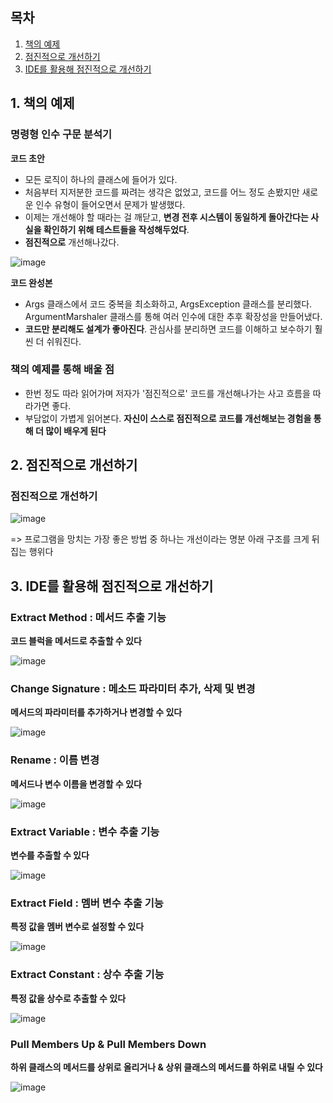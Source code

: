 ## 목차
1. [책의 예제](#1-책의-예제)
2. [점진적으로 개선하기](#2-점진적으로-개선하기)
3. [IDE를 활용해 점진적으로 개선하기](#3-IDE를-활용해-점진적으로-개선하기)

## 1. 책의 예제

### 명령형 인수 구문 분석기
**코드 초안**
* 모든 로직이 하나의 클래스에 들어가 있다.
* 처음부터 지저분한 코드를 짜려는 생각은 없었고, 코드를 어느 정도 손봤지만 새로운 인수 유형이 들어오면서 문제가 발생했다.
* 이제는 개선해야 할 때라는 걸 깨닫고, **변경 전후 시스템이 동일하게 돌아간다는 사실을 확인하기 위해 테스트들을 작성해두었다**.
* **점진적으로** 개선해나갔다.

![image](https://user-images.githubusercontent.com/110509654/230588066-ab1bdcc3-82a0-47ed-9b05-6ae2a479c65a.png)


**코드 완성본**
* Args 클래스에서 코드 중복을 최소화하고, ArgsException 클래스를 분리했다. ArgumentMarshaler 클래스를 통해 여러 인수에 대한 추후 확장성을 만들어냈다.
* **코드만 분리해도 설계가 좋아진다**. 관심사를 분리하면 코드를 이해하고 보수하기 훨씬 더 쉬워진다.

### 책의 예제를 통해 배울 점
* 한번 정도 따라 읽어가며 저자가 '점진적으로' 코드를 개선해나가는 사고 흐름을 따라가면 좋다.
* 부담없이 가볍게 읽어본다. **자신이 스스로 점진적으로 코드를 개선해보는 경험을 통해 더 많이 배우게 된다**


## 2. 점진적으로 개선하기

### 점진적으로 개선하기

![image](https://user-images.githubusercontent.com/110509654/230588427-16b6fb8e-942f-4a81-8da8-03190fb5dcff.png)

=> 프로그램을 망치는 가장 좋은 방법 중 하나는 개선이라는 명분 아래 구조를 크게 뒤집는 행위다


## 3. IDE를 활용해 점진적으로 개선하기

### Extract Method : 메서드 추출 기능

**코드 블럭을 메서드로 추출할 수 있다**

![image](https://user-images.githubusercontent.com/110509654/230588666-b01a0532-9a14-4b92-b67d-90ba590af464.png)

### Change Signature : 메소드 파라미터 추가, 삭제 및 변경

**메서드의 파라미터를 추가하거나 변경할 수 있다**

![image](https://user-images.githubusercontent.com/110509654/230588817-5b419147-ae64-41c3-875a-3b649bb23340.png)

### Rename : 이름 변경

**메서드나 변수 이름을 변경할 수 있다**

![image](https://user-images.githubusercontent.com/110509654/230588896-56105b05-1d29-416d-952c-44d95366ab3f.png)

### Extract Variable : 변수 추출 기능

**변수를 추출할 수 있다**

![image](https://user-images.githubusercontent.com/110509654/230588986-de905322-4421-4634-8689-9ea7ca31a42a.png)

### Extract Field : 멤버 변수 추출 기능

**특정 값을 멤버 변수로 설정할 수 있다**

![image](https://user-images.githubusercontent.com/110509654/230589125-237bf16f-0a1e-43f1-9223-7f8ca6c0c702.png)

### Extract Constant : 상수 추출 기능

**특정 값을 상수로 추출할 수 있다**

![image](https://user-images.githubusercontent.com/110509654/230589242-d8297411-bb1c-46be-a2ee-952a08b78441.png)

### Pull Members Up & Pull Members Down

**하위 클래스의 메서드를 상위로 올리거나 & 상위 클래스의 메서드를 하위로 내릴 수 있다**

![image](https://user-images.githubusercontent.com/110509654/230589494-0cc37833-7f94-4da6-8adc-9556ce4df43a.png)

